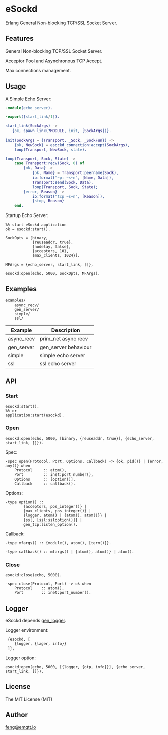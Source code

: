 
# eSockd

Erlang General Non-blocking TCP/SSL Socket Server.

## Features 

General Non-blocking TCP/SSL Socket Server.

Acceptor Pool and Asynchronous TCP Accept.

Max connections management.

## Usage

A Simple Echo Server:

```erlang
-module(echo_server).

-export([start_link/1]).

start_link(SockArgs) ->
   {ok, spawn_link(?MODULE, init, [SockArgs])}.
      
init(SockArgs = {Transport, _Sock, _SockFun}) ->
    {ok, NewSock} = esockd_connection:accept(SockArgs),
    loop(Transport, NewSock, state).

loop(Transport, Sock, State) ->
    case Transport:recv(Sock, 0) of
        {ok, Data} ->
            {ok, Name} = Transport:peername(Sock),
            io:format("~p: ~s~n", [Name, Data]),
            Transport:send(Sock, Data),
            loop(Transport, Sock, State);
        {error, Reason} ->
            io:format("tcp ~s~n", [Reason]),
            {stop, Reason}
    end.
```

Startup Echo Server:

```
%% start eSockd application
ok = esockd:start().

SockOpts = [binary, 
            {reuseaddr, true}, 
            {nodelay, false},
            {acceptors, 10},
            {max_clients, 1024}].

MFArgs = {echo_server, start_link, []},

esockd:open(echo, 5000, SockOpts, MFArgs).
```

## Examples

```
examples/
    async_recv/
    gen_server/
    simple/
    ssl/
```

Example   | Description
----------|------
async_recv| prim_net async recv
gen_server| gen_server behaviour
simple    | simple echo server
ssl       | ssl echo server

## API

### Start

```
esockd:start().
%% or
application:start(esockd).
```

### Open

```
esockd:open(echo, 5000, [binary, {reuseaddr, true}], {echo_server, start_link, []}).
```

Spec:

```
-spec open(Protocol, Port, Options, Callback) -> {ok, pid()} | {error, any()} when
    Protocol     :: atom(),
    Port         :: inet:port_number(),
    Options		 :: [option()], 
    Callback     :: callback().
```

Options:

```
-type option() :: 
		{acceptors, pos_integer()} |
		{max_clients, pos_integer()} | 
        {logger, atom() | {atom(), atom()}} |
        {ssl, [ssl:ssloption()]} |
        gen_tcp:listen_option().
```

Callback:

```
-type mfargs() :: {module(), atom(), [term()]}.

-type callback() :: mfargs() | {atom(), atom()} | atom().
```

### Close

```
esockd:close(echo, 5000).
```

```
-spec close(Protocol, Port) -> ok when 
    Protocol    :: atom(),
    Port        :: inet:port_number().
```

## Logger

eSockd depends [gen_logger](https://github.com/emqtt/gen_logger).

Logger environment:

```
 {esockd, [
    {logger, {lager, info}}
 ]},
```

Logger option:

```
esockd:open(echo, 5000, [{logger, {otp, info}}], {echo_server, start_link, []}).
```

## License

The MIT License (MIT)

## Author

feng@emqtt.io

